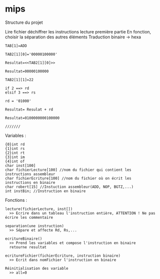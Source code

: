 # mips
  Structure du projet
  
  Lire fichier
  déchiffrer les instructions
    lecture première partie
    En fonction, choisir la séparation des autres éléments
    Traduction binaire -> hexa
    
    TAB[1]=ADD
    
    TAB2[1][0]='00000100000'
    
    Resultat=<<TAB2[1][0]>>
    
    Resultat=00000100000
    
    TAB2[1][1]=22
    
    if 2 ==> rd
    elsif 3 ==> rs
    
    rd = '01000'
    
    Resultat= Resulat + rd
    
    Resultat=0100000000100000
    
    ///////
  Variables :
  
    {0}int rd
    {1}int rs
    {2}int rt
    {3}int im
    {4}int of
    char inst[100]
    char fichierLecture[100] //nom du fichier qui contient les instructions assembleur
    char fichierEcriture[100] //nom du fichier où on écrit les instructions en binaire
    char robert[15] //Instuction assembleur(ADD, NOP, BGTZ,...)
    int instBin; //Instruction en binaire
  
  
  Fonctions :
  
    lecture(fichierLecture, inst[])
      >> Ecrire dans un tableau l'instruction entière, ATTENTION ! Ne pas écrire les commentaire
      
    separation(une instruction)
      >> Sépare et affecte Rd, Rs,...
      
    ecritureBinaire()
      >> Prend les variables et compose l'instruction en binaire
      retourne resultat
     
    ecritureFichier(fichierEcriture, instruction binaire)
      >> Ecrit dans nomFichier l'instruction en binaire
      
    Réinitialisation des variable
      >> all=0
    
